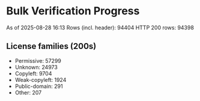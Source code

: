 ﻿# Bulk Verification Progress
As of 2025-08-28 16:13
Rows (incl. header): 94404
HTTP 200 rows: 94398

## License families (200s)
- Permissive: 57299
- Unknown: 24973
- Copyleft: 9704
- Weak-copyleft: 1924
- Public-domain: 291
- Other: 207
